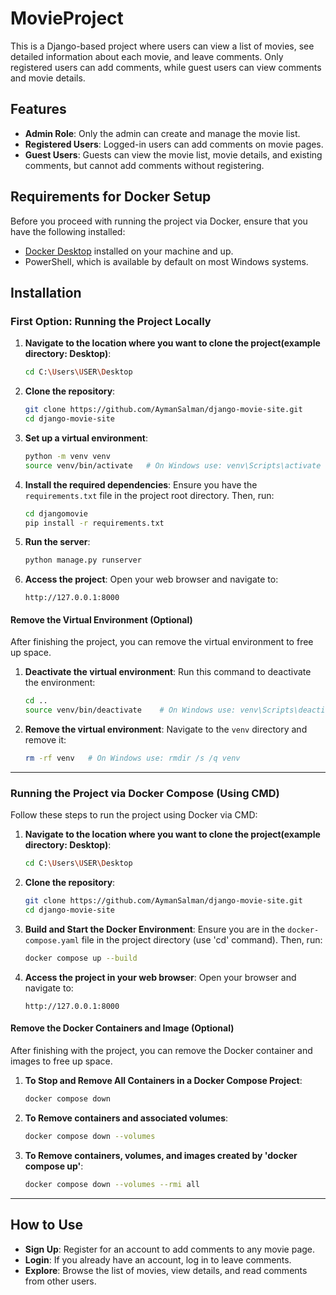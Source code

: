 # MovieProject

This is a Django-based project where users can view a list of movies, see detailed information about each movie, and leave comments. 
Only registered users can add comments, while guest users can view comments and movie details.

## Features

- **Admin Role**: Only the admin can create and manage the movie list.
- **Registered Users**: Logged-in users can add comments on movie pages.
- **Guest Users**: Guests can view the movie list, movie details, and existing comments, but cannot add comments without registering.

## Requirements for Docker Setup

Before you proceed with running the project via Docker, ensure that you have the following installed:

- [Docker Desktop](https://www.docker.com/products/docker-desktop/) installed on your machine and up.
- PowerShell, which is available by default on most Windows systems.

## Installation

### First Option: Running the Project Locally

1. **Navigate to the location where you want to clone the project(example directory: Desktop)**:
    ```bash
    cd C:\Users\USER\Desktop
    ```

2. **Clone the repository**:
    ```bash
    git clone https://github.com/AymanSalman/django-movie-site.git
    cd django-movie-site
    ```

3. **Set up a virtual environment**:
    ```bash
    python -m venv venv
    source venv/bin/activate   # On Windows use: venv\Scripts\activate
    ```

4. **Install the required dependencies**:
    Ensure you have the `requirements.txt` file in the project root directory. Then, run:
    ```bash
    cd djangomovie
    pip install -r requirements.txt
    ```

5. **Run the server**:
    ```bash
    python manage.py runserver
    ```

6. **Access the project**:
    Open your web browser and navigate to:
    ```
    http://127.0.0.1:8000
    ```

#### Remove the Virtual Environment (Optional)

After finishing the project, you can remove the virtual environment to free up space.

1. **Deactivate the virtual environment**:
    Run this command to deactivate the environment:
    ```bash
    cd ..
    source venv/bin/deactivate    # On Windows use: venv\Scripts\deactivate
    ```

2. **Remove the virtual environment**:
    Navigate to the `venv` directory and remove it:
    ```bash
    rm -rf venv   # On Windows use: rmdir /s /q venv
    ```

---

### Running the Project via Docker Compose (Using CMD)

Follow these steps to run the project using Docker via CMD:

1. **Navigate to the location where you want to clone the project(example directory: Desktop)**:
    ```bash
    cd C:\Users\USER\Desktop
    ```

2. **Clone the repository**:
    ```bash
    git clone https://github.com/AymanSalman/django-movie-site.git
    cd django-movie-site
    ```

3. **Build and Start the Docker Environment**:
    Ensure you are in the `docker-compose.yaml` file in the project directory (use 'cd' command). Then, run:
    ```bash
    docker compose up --build
    ```

4. **Access the project in your web browser**:
    Open your browser and navigate to:
    ```
    http://127.0.0.1:8000
    ```

#### Remove the Docker Containers and Image (Optional)

After finishing with the project, you can remove the Docker container and images to free up space.

1. **To Stop and Remove All Containers in a Docker Compose Project**:
    ```bash
    docker compose down
    ```

2. **To Remove containers and associated volumes**:
    ```bash
    docker compose down --volumes
    ```

3. **To Remove containers, volumes, and images created by 'docker compose up'**:
    ```bash
    docker compose down --volumes --rmi all
    ```

---

## How to Use

- **Sign Up**: Register for an account to add comments to any movie page.
- **Login**: If you already have an account, log in to leave comments.
- **Explore**: Browse the list of movies, view details, and read comments from other users.
